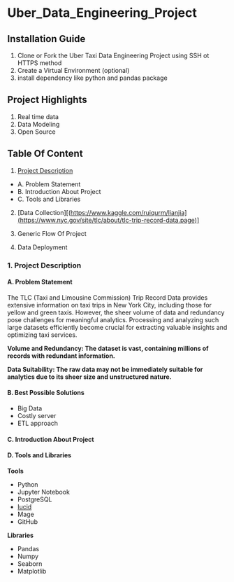 # Uber_Data_Engineering_Project

## Installation Guide
1. Clone or Fork the Uber Taxi Data Engineering Project using SSH ot HTTPS method
2. Create a Virtual Environment (optional)
3. install dependency like python and pandas package
## Project Highlights
1. Real time data
2. Data Modeling
3. Open Source

## Table Of Content
1. [Project Description](#1-project-description)<br>
 - A. Problem Statement<br>
 - B. Introduction About Project<br>
 - C. Tools and Libraries
2. [Data Collection][(https://www.kaggle.com/ruiqurm/lianjia](https://www.nyc.gov/site/tlc/about/tlc-trip-record-data.page)]
   
3. Generic Flow Of Project
4. Data Deployment


### 1. Project Description
#### A. Problem Statement
The TLC (Taxi and Limousine Commission) Trip Record Data provides extensive information on taxi trips in New York City, including those for yellow and green taxis. However, the sheer volume of data and redundancy pose challenges for meaningful analytics. Processing and analyzing such large datasets efficiently become crucial for extracting valuable insights and optimizing taxi services.

**Volume and Redundancy: The dataset is vast, containing millions of records with redundant information.**

**Data Suitability: The raw data may not be immediately suitable for analytics due to its sheer size and unstructured nature.**


#### B. Best Possible Solutions
- Big Data 
- Costly server
- ETL approach

#### C. Introduction About Project

#### D. Tools and Libraries
**Tools**<br>
- Python
- Jupyter Notebook
- PostgreSQL
- [lucid](https://lucid.app/users/login#/login)
- Mage
- GitHub

**Libraries**<br>
- Pandas
- Numpy
- Seaborn
- Matplotlib
